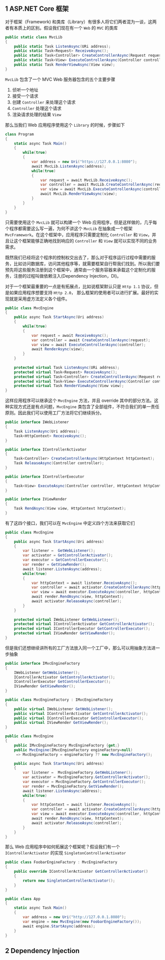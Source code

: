 ## 1 ASP.NET Core 框架

对于框架（Framework) 和类库（Library）有很多人将它们两者混为一谈，这两者有本质上的区别。假设我们现在有一个 `Web` 的 `MVC` 的类库

```C#
public static class MvcLib
{
    public static Task ListenAsync(URi address);
    public static Task<Request> ReceiveAsync();
    public static Task<Controller> CreateControllerAsync(Request request);
    public static Task<View> ExecuteControllerAsync(Controller controller);
    public static Task RenderViewAsync(View view);
}
```

`MvcLib` 包含了一个 MVC Web 服务器包含的五个主要步骤
1. 侦听一个地址
2. 接受一个请求
3. 创建 `Controller` 来处理这个请求
4. `Controller` 处理这个请求
5. 渲染请求处理的结果 `View`

那么当我们 Web 应用程序使用这个 `Library` 的时候，步骤如下 

```C#
class Program
{
    static async Task Main()
    {
        while(true)
        {
            var address = new Uri("https://127.0.0.1:8080");
            await MvcLib.ListenAsync(address);
            while(true)
            {
                var request = await MvcLib.ReceiveAsync();
                var controller = await MvcLib.CreateControllerAsync(request);
                var view = await MvcLib.ExecuteControllerAsync(controller);
                await MvcLib.RenderViewAsync(view);
            }
        }
    }
}
```

只需要使用这个 `MvcLib` 就可以构建一个 Web 应用程序，但是这样做的，几乎每个程序都需要这么写一遍，为何不讲这个 `MvcLib` 在抽象成一个框架 `MvcFramework`。在这个框架中，应用程序只需要定制化 `Controller` 和  `View`，并且让这个框架能够正确地找到响应的 `Controller` 和 `View` 就可以实现不同的业务需求。

既然我们已经将这个程序的控制权交出去了，那么对于程序运行过程中需要的服务，比如访问数据库，访问其他程序等，就需要框架自行帮我们找到。所以我们要预先将这些服务注册到这个框架中，通常由一个服务容器来承载这个定制化的服务，注册的过程叫做依赖注入(Dependency Injection，DI)。

对于一个框架最重要的一点是有拓展点，比如说框架默认只是 `Http 1.1` 协议，但是如果应用程序想要支持 `Http 2.0`， 那么框架的使用者可以进行扩展。最好的实现就是采用虚方法定义各个组件。

```C#
public class MvcEngine
{
    public async Task StartAsync(Uri address)
    {
        while(true)
        {
            var request = await ReceiveAsync();
            var controller = await CreateControllerAsync(request);
            var view = await ExecuteControllerAsync(controller);
            await RenderAsync(view);
        }
    }
    
    protected virtual Task ListenAsync(URi address);
    protected virtual Task<Request> ReceiveAsync();
    protected virtual Task<Controller> CreateControllerAsync(Request request);
    protected virtual Task<View> ExecuteControllerAsync(Controller controller);
    protected virtual Task RenderViewAsync(View view);
}
```

这样应用程序可以继承这个 `MvcEngine` 方法，并且 override 其中的部分方法。这种实现方式还是有点问题，`MvcEngine` 类包含了全部组件，不符合我们的单一责任原则。因此我们可以使用工厂方法将它们继续拆分。
```C#
public interface IWebListener
{
    Task ListenAsync(Uri address);
    Task<HttpContext> ReceiveAsync();
}

public interface IControllerActivator
{
    Task<Controller> CreateControllerAsync(HttpContext httpContext);
    Task ReleaseAsync(Controller controller);
}

public interface IControllerExecutor
{
    Task<View> ExecuteAsync(Controller controller, HttpContext httpContext);
}

public interface IViewRender
{
    Task RendAsync(View view, HttpContext httpContext);
}
```

有了这四个接口，我们可以在 `MvcEngine` 中定义四个方法来获取它们

```C#
public class MvcEngine
{
    public async Task StartAsync(Uri address)
    {
        var listener =  GetWebListener();
        var activator = GetControllerActivator();
        var executor = GetControllerExecutor();
        var render = GetViewRender();
        await listener.ListenAsync(address);
        while(true)
        {
            var httpContext = await listener.ReceiveAsync();
            var controller = await activator.CreateControllerAsync(httpContext);
            var view = await executor.ExecuteAsync(controller, httpContext);
            await render.RendAsync(view, httpContext);
            await activator.ReleaseAsync(controller);
        }
    }
    
    protected virtual IWebListener GetWebListener();
    protected virtual IControllerActivator GetControllerActivator();
    protected virtual IControllerExecutor GetControllerExecutor();
    protected virtual IViewRender GetViewRender();
}
```

但是我们还想继续讲所有的工厂方法放入同一个工厂中，那么可以用抽象方法进一步抽象

```C#
public interface IMvcEngineFactory
{
    IWebListener GetWebListener();
    IControllerActivator GetControllerActivator();
    IControllerExecutor GetControllerExecutor();
    IViewRender GetViewRender();
}

public class MvcEngineFactory : IMvcEngineFactory
{
    public virtual IWebListener GetWebListener();
    public virtual IControllerActivator GetControllerActivator();
    public virtual IControllerExecutor GetControllerExecutor();
    public virtual IViewRender GetViewRender();
}

public class MvcEngine
{
    public IMvcEngineFactory MvcEngineFactory {get;}
    public MvcEngine(IMvcEngineFactory engineFactory=null)
     => MvcEngineFactory = engineFactory ?? new MvcEngineFactory();

    public async Task StartAsync(Uri address)
    {
        var listener =  MvcEngineFactory.GetWebListener();
        var activator = MvcEngineFactory.GetControllerActivator();
        var executor = MvcEngineFactory.GetControllerExecutor();
        var render = MvcEngineFactory.GetViewRender();
        await listener.ListenAsync(address);
        while(true)
        {
            var httpContext = await listener.ReceiveAsync();
            var controller = await activator.CreateControllerAsync(httpContext);
            var view = await executor.ExecuteAsync(controller, httpContext);
            await render.RendAsync(view, httpContext);
            await activator.ReleaseAsync(controller);
        }
    }
}
```

那么 Web 应用程序中如何拓展这个框架呢？假设我们有一个 `IControllerActivator` 的实现 `SingletonControllerActivator`

```C#
public class FoobarEngineFactory : MvcEngineFactory
{
    public override IControllerActivator GetControllerActivator()
    {
        return new SingletonControllerActivator();
    }
}

public class App
{
    static async Task Main()
    {
        var address = new Uri("http://127.0.0.1.8080");
        var engine = new MvcEngine(new FoobarEngineFactory());
        await engine.StartAsync(address);
    }
}
```

## 2 Dependency Injection 


